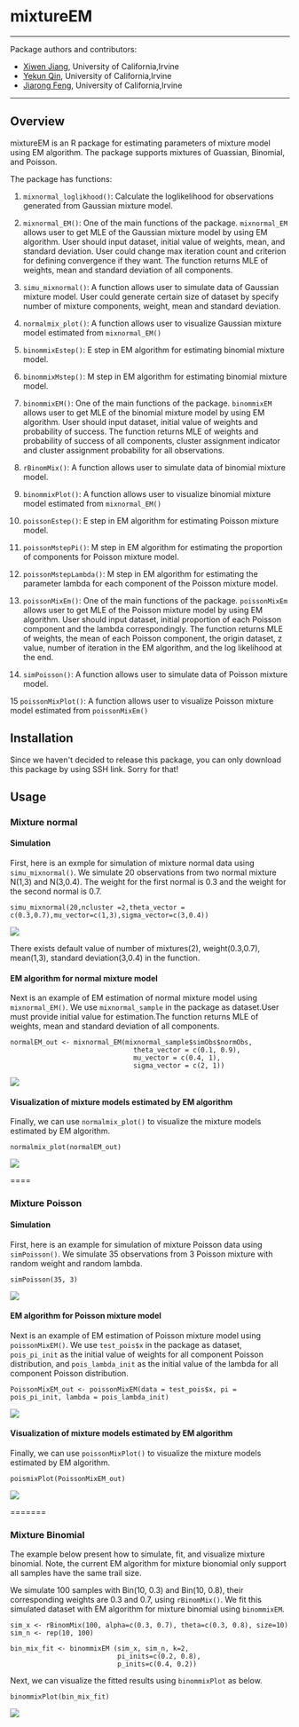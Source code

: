 # mixtureEM

---

Package authors and contributors:
  - [Xiwen Jiang](mailto:xiwenj@uci.edu), University of California,Irvine
  - [Yekun Qin](mailto:yekunq1@uci.edu), University of California,Irvine
  - [Jiarong Feng](mailto:jiaronf1@uci.edu), University of California,Irvine

---

## Overview

mixtureEM is an R package for estimating parameters of mixture model using EM algorithm. The package supports mixtures of Guassian, Binomial, and Poisson.


The package has functions:

1. `mixnormal_loglikhood()`: Calculate the loglikelihood for observations generated from Gaussian mixture model. 

2. `mixnormal_EM()`: One of the main functions of the package. `mixnormal_EM` allows user to get MLE of the Gaussian mixture model by using EM algorithm. User should input dataset, initial value of weights, mean, and standard deviation. User could change max iteration count and criterion for defining convergence if they want. The function returns MLE of weights, mean and standard deviation of all components.

3. `simu_mixnormal()`: A function allows user to simulate data of Gaussian mixture model. User could generate certain size of dataset by specify number of mixture components, weight, mean and standard deviation.

4. `normalmix_plot()`: A function allows user to visualize Gaussian mixture model estimated from `mixnormal_EM()`


5. `binommixEstep()`: E step in EM algorithm for estimating binomial mixture model.

6. `binommixMstep()`: M step in EM algorithm for estimating binomial mixture model.

7. `binommixEM()`: One of the main functions of the package. `binommixEM` allows user to get MLE of the binomial mixture model by using EM algorithm. User should input dataset, initial value of weights and probability of success. The function returns MLE of weights and probability of success of all components, cluster assignment indicator and cluster assignment probability for all observations.

8. `rBinomMix()`: A function allows user to simulate data of binomial mixture model.

9. `binommixPlot()`: A function allows user to visualize binomial mixture model estimated from `mixnormal_EM()`

10. `poissonEstep()`: E step in EM algorithm for estimating Poisson mixture model.

11. `poissonMstepPi()`: M step in EM algorithm for estimating the proportion of components for Poisson mixture model.

12. `poissonMstepLambda()`: M step in EM algorithm for estimating the parameter lambda for each component of the Poisson mixture model.

13. `poissonMixEm()`: One of the main functions of the package. `poissonMixEm` allows user to get MLE of the Poisson mixture model by using EM algorithm. User should input dataset, initial proportion of each Poisson component and the lambda correspondingly. The function returns MLE of weights, the mean of each Poisson component, the origin dataset, z value, number of iteration in the EM algorithm, and the log likelihood at the end. 

14. `simPoisson()`: A function allows user to simulate data of Poisson mixture model.

15 `poissonMixPlot()`: A function allows user to visualize Poisson mixture model estimated from `poissonMixEm()`

## Installation

Since we haven't decided to release this package, you can only download this package by using SSH link. Sorry for that!

## Usage

### Mixture normal

#### Simulation

First, here is an exmple for simulation of mixture normal data using `simu_mixnormal()`. We simulate 20 observations from two normal mixture N(1,3) and N(3,0.4). The weight for the first normal is 0.3 and the weight for the second normal is 0.7. 

```{r }
simu_mixnormal(20,ncluster =2,theta_vector = c(0.3,0.7),mu_vector=c(1,3),sigma_vector=c(3,0.4))
```

![](img/simu_normal.png)

There exists default value of number of mixtures(2), weight(0.3,0.7), mean(1,3), standard deviation(3,0.4) in the function. 

#### EM algorithm for normal mixture model

Next is an example of EM estimation of normal mixture model using `mixnormal_EM()`. We use `mixnormal_sample` in the package as dataset.User must provide initial value for estimation.The function returns MLE of weights, mean and standard deviation of all components.

``` {r }
normalEM_out <- mixnormal_EM(mixnormal_sample$simObs$normObs,
                               theta_vector = c(0.1, 0.9),
                               mu_vector = c(0.4, 1),
                               sigma_vector = c(2, 1))
```

![](img/normal_em.png)

#### Visualization of mixture models estimated by EM algorithm

Finally, we can use `normalmix_plot()` to visualize the mixture models estimated by EM algorithm.

```{r }
normalmix_plot(normalEM_out)
```

![](img/mixnormal-plot.png)

====
### Mixture Poisson

#### Simulation
First, here is an example for simulation of mixture Poisson data using `simPoisson()`. We simulate 35 observations from 3 Poisson mixture with random weight and random lambda.

```{r}
simPoisson(35, 3)
```

![](img/simu_Poisson_out.png)

#### EM algorithm for Poisson mixture model

Next is an example of EM estimation of Poisson mixture model using `poissonMixEM()`. We use `test_pois$x` in the package as dataset, `pois_pi_init` as the initial value of weights for all component Poisson distribution, and `pois_lambda_init` as the initial value of the lambda for all component Poisson distribution. 

```{r}
PoissonMixEM_out <- poissonMixEM(data = test_pois$x, pi = pois_pi_init, lambda = pois_lambda_init)
```

![](img/poissonEM_out.png)


#### Visualization of mixture models estimated by EM algorithm

Finally, we can use `poissonMixPlot()` to visualize the mixture models estimated by EM algorithm.

```{r}
poismixPlot(PoissonMixEM_out)
```

![](img/poissonMixPlot.png)

=======
### Mixture Binomial

The example below present how to simulate, fit, and visualize mixture binomial. 
Note, the current EM algorithm for mixture bionomial only support all samples have the same trail size.

We simulate 100 samples with Bin(10, 0.3) and Bin(10, 0.8), their corresponding weights are 0.3 and 0.7, using `rBinomMix()`. We fit this simulated dataset with EM algorithm for mixture binomial using `binommixEM`.

```{r}
sim_x <- rBinomMix(100, alpha=c(0.3, 0.7), theta=c(0.3, 0.8), size=10)
sim_n <- rep(10, 100)

bin_mix_fit <- binommixEM (sim_x, sim_n, k=2, 
                           pi_inits=c(0.2, 0.8), 
                           p_inits=c(0.4, 0.2))
```

Next, we can visualize the fitted results using `binommixPlot` as below.

```{r}
binommixPlot(bin_mix_fit)
```
![](img/binom-mix-plot.png)

